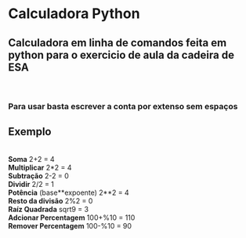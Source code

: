 # Calculadora Python
## Calculadora em linha de comandos feita em python para o exercicio de aula da cadeira de ESA
<br>

### Para usar basta escrever a conta por extenso sem espaços
## **Exemplo**
\
**Soma** 2+2 = 4 \
**Multiplicar** 2*2 = 4 \
**Subtração** 2-2 = 0 \
**Dividir** 2/2 = 1 \
**Potência** (base\**expoente) 2**2 = 4 \
**Resto da divisão** 2%2 = 0 \
**Raíz Quadrada** sqrt9 = 3 \
**Adcionar Percentagem** 100+%10 = 110 \
**Remover Percentagem** 100-%10 = 90 
